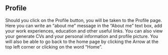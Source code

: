## Profile

Should you click on the Profile button, you will be taken to the Profile page. Here you can write an “about me” message in the “About me” text box, add your work experiences, education and other useful links. You can also view your generate CVs and your personal information and profile picture. You will also be able to go back to the home page by clicking the Arrow at the top left corner or clicking on the word “Home”.